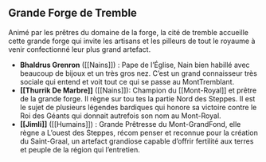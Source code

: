 ## Grande Forge de Tremble

Animé par les prêtres du domaine de la forge, la cité de tremble accueille cette grande forge qui invite les artisans et les pilleurs de tout le royaume à venir confectionné leur plus grand artefact.

- **Bhaldrus Grenron** ([[Nains]]) : Pape de l’Église, Nain bien habillé avec beaucoup de bijoux et un très gros nez. C’est un grand connaisseur très sociale qui entend et voit tout ce qui se passe au MontTremblant. 
- **[[Thurrik De Marbre]]** ([[Nains]]): Champion du [[Mont-Royal]] et prêtre de la grande forge. Il règne sur tou tes la partie Nord des Steppes. Il est le sujet de plusieurs légendes bardiques qui honore sa victoire contre le Roi des Géants qui donnait autrefois son nom au Mont-Royal. 
- **[[Jimli]]** ([[Humains]]) : Grande Prêtresse du Mont-GrandFond, elle règne a L’ouest des Steppes, récom penser et reconnue pour la création du Saint-Graal, un artefact grandiose capable d’offrir fertilité aux terres et peuple de la région qui l’entretien.